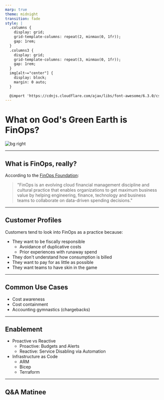 ```yaml
---
marp: true
theme: midnight
transition: fade
style: |
  .columns {
    display: grid;
    grid-template-columns: repeat(2, minmax(0, 1fr));
    gap: 1rem;
  }
  .columns3 {
    display: grid;
    grid-template-columns: repeat(3, minmax(0, 1fr));
    gap: 1rem;
  } 
  img[alt~="center"] {
    display: block;
    margin: 0 auto;
  }
  
  @import 'https://cdnjs.cloudflare.com/ajax/libs/font-awesome/6.3.0/css/all.min.css'
---
```

<!-- _class: "title-slide" -->
# What on God's Green Earth is FinOps?
![bg right](https://learn.microsoft.com/en-us/azure/cost-management-billing/costs/media/tutorial-acm-create-budgets/cost-analysis.png#lightbox)

---

## What is FinOps, really?

According to the [FinOps Foundation](https://www.finops.org/introduction/what-is-finops/):

>"FinOps is an evolving cloud financial management discipline and cultural practice that enables organizations to get maximum business value by helping engineering, finance, technology and business teams to collaborate on data-driven spending decisions."


---

## Customer Profiles

Customers tend to look into FinOps as a practice because:
- They want to be fiscally responsible
  - Avoidance of duplicative costs
  - Prior experiences with runaway spend
- They don't understand how consumption is billed
- They want to pay for as little as possible
- They want teams to have skin in the game

---

## Common Use Cases

- Cost awareness
- Cost containment
- Accounting gymnastics (chargebacks)

---

## Enablement

- Proactive vs Reactive
  - Proactive: Budgets and Alerts
  - Reactive: Service Disabling via Automation
- Infrastructure as Code
  - ARM
  - Bicep
  - Terraform

---

## Q&A Matinee

